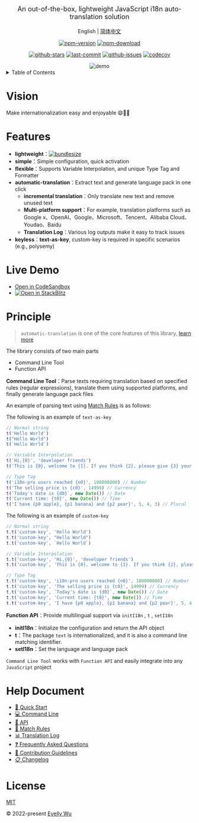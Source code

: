 <div align="center">
  <p style="font-size: 18px;">An out-of-the-box, lightweight JavaScript i18n auto-translation solution</p>


English | [简体中文](https://github.com/i18n-pro/core/blob/v3.0.0-alpha.2/README_zh-CN.md)


[![npm-version](https://img.shields.io/npm/v/i18n-pro.svg?style=flat-square "npm-version")](https://www.npmjs.com/package/i18n-pro "npm")
[![npm-download](https://img.shields.io/npm/dm/i18n-pro "npm-download")](https://www.npmjs.com/package/i18n-pro "npm")

[![github-stars](https://img.shields.io/github/stars/i18n-pro/core?style=social "github-stars")](https://github.com/i18n-pro/core/stargazers "github-stars")
[![last-commit](https://img.shields.io/github/last-commit/i18n-pro/core/dev "last-commit")](https://github.com/i18n-pro/core/commits/dev "last-commit")
[![github-issues](https://img.shields.io/github/issues-raw/i18n-pro/core "github-issues")](https://github.com/i18n-pro/core/issues "github-issues")
[![codecov](https://codecov.io/gh/i18n-pro/core/branch/main/graph/badge.svg?token=758C46SIE7 "codecov")](https://codecov.io/gh/i18n-pro/core "codecov")

<img src="https://s3.bmp.ovh/imgs/2025/07/11/2218a41614fad2d4.gif" alt="demo" />

</div>
<details >
  <summary>Table of Contents</summary>

  [Vision](#vision)<br/>
  [Features](#features)<br/>
  [Live Demo](#live-demo)<br/>
  [Principle](#principle)<br/>
  [Help Document](#help-document)<br/>
  [License](#license)<br/>

</details>


# Vision
Make internationalization easy and enjoyable 😄💪🏻
# Features

* **lightweight**：[![bundlesize](https://img.shields.io/bundlephobia/minzip/i18n-pro?color=brightgreen&style=plastic "bundlesize")](https://bundlephobia.com/package/i18n-pro "bundlesize")
* **simple**：Simple configuration, quick activation
* **flexible**：Supports Variable Interpolation, and unique Type Tag and Formatter
* **automatic-translation**：Extract text and generate language pack in one click
   * **incremental translation**：Only translate new text and remove unused text
   * **Multi-platform support**：For example, translation platforms such as Google x、OpenAI、Google、Microsoft、Tencent、Alibaba Cloud、Youdao、Baidu
   * **Translation Log**：Various log outputs make it easy to track issues
* **keyless**：**text-as-key**, custom-key is required in specific scenarios (e.g., polysemy)


# Live Demo

* [Open in CodeSandbox](https://codesandbox.io/p/github/i18n-pro/core-demo/main?file=README.md)
* [![Open in StackBlitz](https://developer.stackblitz.com/img/open_in_stackblitz_small.svg "Open in StackBlitz")](https://stackblitz.com/github/i18n-pro/core-demo?file=README.md)


# Principle

>  `automatic-translation`  is one of the core features of this library, [learn more](https://github.com/i18n-pro/core/blob/v3.0.0-alpha.2/docs/dist/Q&A.md)<br/>

The library consists of two main parts
* Command Line Tool
* Function API

**Command Line Tool**：Parse texts requiring translation based on specified rules (regular expressions), translate them using supported platforms, and finally generate language pack files

An example of parsing text using  [Match Rules](https://github.com/i18n-pro/core/blob/v3.0.0-alpha.2/docs/dist/MATCH_RULE.md)  is as follows:

The following is an example of  `text-as-key` 
```js
// Normal string
t('Hello World')
t("Hello World")
t(`Hello World`)

// Variable Interpolation
t('Hi,{0}', 'developer friends')
t('This is {0}, welcome to {1}. If you think {2}, please give {3} your support', ' `i18n-pro` ', 'use', `it's helpful for you`, ' ⭐️ ')

// Type Tag
t('i18n-pro users reached {n0}', 100000000) // Number
t('The selling price is {c0}', 14999) // Currency
t(`Today's date is {d0}`, new Date()) // Date
t('Current time: {t0}', new Date()) // Time
t('I have {p0 apple}, {p1 banana} and {p2 pear}', 5, 4, 3) // Plural 
```

The following is an example of  `custom-key` 
```js
// Normal string
t.t('custom-key', 'Hello World')
t.t('custom-key', "Hello World")
t.t('custom-key', `Hello World`)

// Variable Interpolation
t.t('custom-key', 'Hi,{0}', 'developer friends')
t.t('custom-key', 'This is {0}, welcome to {1}. If you think {2}, please give {3} your support', ' `i18n-pro` ', 'use', `it's helpful for you`, ' ⭐️ ')

// Type Tag
t.t('custom-key', 'i18n-pro users reached {n0}', 100000000) // Number
t.t('custom-key', 'The selling price is {c0}', 14999) // Currency
t.t('custom-key', `Today's date is {d0}`, new Date()) // Date
t.t('custom-key', 'Current time: {t0}', new Date()) // Time
t.t('custom-key', 'I have {p0 apple}, {p1 banana} and {p2 pear}', 5, 4, 3) // Plural 
```
**Function API**：Provide multilingual support via  `initI18n` ,  `t` ,  `setI18n` 
* **initI18n**：Initialize the configuration and return the API object
* **t**：The package  `text`  is internationalized, and it is also a command line matching identifier.
* **setI18n**：Set the language and language pack

 `Command Line Tool`  works with  `Function API`  and easily integrate into any  `JavaScript`  project
# Help Document

* [🚀 Quick Start](https://github.com/i18n-pro/core/blob/v3.0.0-alpha.2/docs/dist/USAGE.md)
* [💻 Command Line](https://github.com/i18n-pro/core/blob/v3.0.0-alpha.2/docs/dist/COMMAND_LINE.md)
* [📖 API](https://github.com/i18n-pro/core/blob/v3.0.0-alpha.2/docs/dist/API.md)
* [📝 Match Rules](https://github.com/i18n-pro/core/blob/v3.0.0-alpha.2/docs/dist/MATCH_RULE.md)
* [📊 Translation Log](https://github.com/i18n-pro/core/blob/v3.0.0-alpha.2/docs/dist/OUTPUT_LOG.md)
* [❓ Frequently Asked Questions](https://github.com/i18n-pro/core/blob/v3.0.0-alpha.2/docs/dist/Q&A.md)
* [🤝 Contribution Guidelines](https://github.com/i18n-pro/core/blob/dev/docs/dist/CONTRIBUTION_GUIDELINES.md)
* [📋 Changelog](https://github.com/i18n-pro/core/blob/v3.0.0-alpha.2/docs/dist/CHANGELOG.md)


# License
[MIT](./LICENSE)

© 2022-present [Eyelly Wu](https://github.com/eyelly-wu)